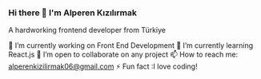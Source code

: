 ### Hi there 👋 I'm Alperen Kızılırmak

A hardworking frontend developer from Türkiye


 🔭 I’m currently working on Front End Development
🌱 I’m currently learning React.js
🤝 I’m open to collaborate on any project
📫 How to reach me: alperenkizilirmak06@gmail.com
⚡ Fun fact :I love coding!


 
